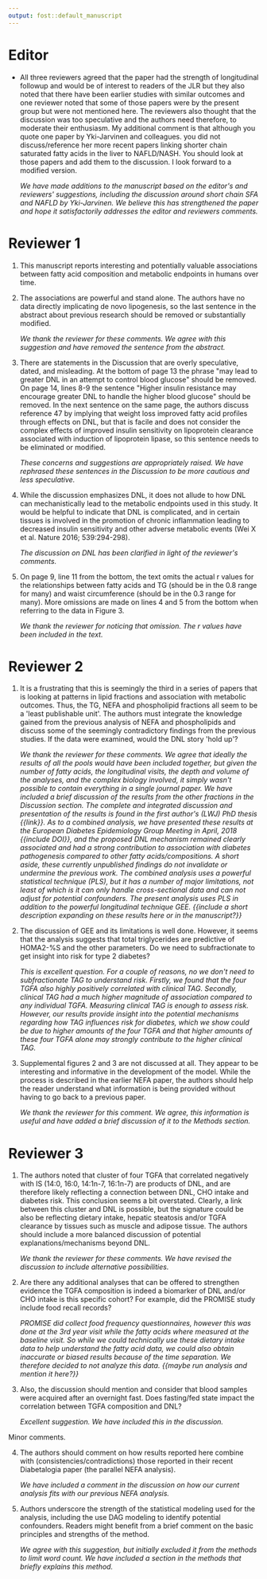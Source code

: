 ```yaml
---
output: fost::default_manuscript
---
```


<!-- add manuscript number to cover letter -->

<!--
The editorial staff will be in touch shortly to suggest revisions to your title
and abstract for you to consider. Please wait to hear from them before
submitting your revised manuscript. 
-->

# Editor 

- All three reviewers agreed that the paper had the strength of longitudinal
followup and would be of interest to readers of the JLR but they also noted
that there have been earlier studies with similar outcomes and one reviewer
noted that some of those papers were by the present group but were not
mentioned here. The reviewers also thought that the discussion was too
speculative and the authors need therefore, to moderate their enthusiasm. My
additional comment is that although you quote one paper by Yki-Jarvinen and
colleagues. you did not discuss/reference her more recent papers linking
shorter chain saturated fatty acids in the liver to NAFLD/NASH. You should look
at those papers and add them to the discussion. I look forward to a modified
version.

    *We have made additions to the manuscript based on the editor's and reviewers'
    suggestions, including the discussion around short chain SFA and NAFLD by
    Yki-Jarvinen. We believe this has strengthened the paper and hope it
    satisfactorily addresses the editor and reviewers comments.*

# Reviewer 1

1. This manuscript reports interesting and potentially valuable associations
between fatty acid composition and metabolic endpoints in humans over time.

2. The associations are powerful and stand alone. The authors have no data
directly implicating de novo lipogenesis, so the last sentence in the abstract
about previous research should be removed or substantially modified.

    *We thank the reviewer for these comments. We agree with this suggestion and
    have removed the sentence from the abstract.*

3. There are statements in the Discussion that are overly speculative, dated,
and misleading. At the bottom of page 13 the phrase "may lead to greater DNL in
an attempt to control blood glucose" should be removed. On page 14, lines 8-9
the sentence "Higher insulin resistance may encourage greater DNL to handle the
higher blood glucose" should be removed. In the next sentence on the same page,
the authors discuss reference 47 by implying that weight loss improved fatty
acid profiles through effects on DNL, but that is facile and does not consider
the complex effects of improved insulin sensitivity on lipoprotein clearance
associated with induction of lipoprotein lipase, so this sentence needs to be
eliminated or modified.

    *These concerns and suggestions are appropriately raised. We have rephrased
    these sentences in the Discussion to be more cautious and less speculative.*

4. While the discussion emphasizes DNL, it does not allude to how DNL can
mechanistically lead to the metabolic endpoints used in this study. It would be
helpful to indicate that DNL is complicated, and in certain tissues is involved
in the promotion of chronic inflammation leading to decreased insulin
sensitivity and other adverse metabolic events (Wei X et al. Nature 2016;
539:294-298).

    *The discussion on DNL has been clarified in light of the reviewer's comments.*

5. On page 9, line 11 from the bottom, the text omits the actual r values for
the relationships between fatty acids and TG (should be in the 0.8 range for
many) and waist circumference (should be in the 0.3 range for many). More
omissions are made on lines 4 and 5 from the bottom when referring to the data
in Figure 3.

    *We thank the reviewer for noticing that omission. The r values have been
    included in the text.*

# Reviewer 2

1.	It is a frustrating that this is seemingly the third in a series of papers
that is looking at patterns in lipid fractions and association with metabolic
outcomes. Thus, the TG, NEFA and phospholipid fractions all seem to be a 'least
publishable unit'. The authors must integrate the knowledge gained from the
previous analysis of NEFA and phospholipids and discuss some of the seemingly
contradictory findings from the previous studies. If the data were examined,
would the DNL story 'hold up'?

    *We thank the reviewer for these comments. We agree that ideally the results
    of all the pools would have been included together, but given the number of
    fatty acids, the longitudinal visits, the depth and volume of the analyses,
    and the complex biology involved, it simply wasn't possible to contain
    everything in a single journal paper. We have included a brief discussion of
    the results from the other fractions in the Discussion section. The 
    complete and integrated discussion and presentation of the results is found
    in the first author's (LWJ) PhD thesis {{link}}. As to a combined analysis,
    we have presented these results at the European Diabetes Epidemiology Group
    Meeting in April, 2018 {{include DOI}}, and the proposed DNL mechanism
    remained clearly associated and had a strong contribution to association
    with diabetes pathogenesis compared to other fatty acids/compositions.
    A short aside, these currently unpublished findings do not invalidate or 
    undermine the previous work. The combined analysis uses a powerful
    statistical technique (PLS), but it has a number of major limitations,
    not least of which is it can only handle cross-sectional data and can not
    adjust for potential confounders. The present analysis uses PLS in addition
    to the powerful longitudinal technique GEE. {{include a short 
    description expanding on these results here or in the manuscript?}}*

2.	The discussion of GEE and its limitations is well done. However, it seems
that the analysis suggests that total triglycerides are predictive of HOMA2-%S
and the other parameters. Do we need to subfractionate to get insight into risk
for type 2 diabetes?

    *This is excellent question. For a couple of reasons, no we don't need to 
    subfractionate TAG to understand risk. Firstly, we found that the four TGFA
    also highly positively correlated with clinical TAG. Secondly, clinical TAG
    had a much higher magnitude of association compared to any individual
    TGFA. Measuring clinical TAG is enough to assess risk. However, our results
    provide insight into the potential mechanisms regarding how TAG influences risk
    for diabetes, which we show could be due to higher amounts of the four TGFA
    and that higher amounts of these four TGFA alone may strongly contribute to
    the higher clinical TAG.*

3.	Supplemental figures 2 and 3 are not discussed at all. They appear to be
interesting and informative in the development of the model. While the process
is described in the earlier NEFA paper, the authors should help the reader
understand what information is being provided without having to go back to a
previous paper.

    *We thank the reviewer for this comment. We agree, this information is useful
    and have added a brief discussion of it to the Methods section.*

# Reviewer 3

1. The authors noted that cluster of four TGFA that correlated negatively with
IS (14:0, 16:0, 14:1n-7, 16:1n-7) are products of DNL, and are therefore likely
reflecting a connection between DNL, CHO intake and diabetes risk. This
conclusion seems a bit overstated. Clearly, a link between this cluster and DNL
is possible, but the signature could be also be reflecting dietary intake,
hepatic steatosis and/or TGFA clearance by tissues such as muscle and adipose
tissue. The authors should include a more balanced discussion of potential
explanations/mechanisms beyond DNL.

    *We thank the reviewer for these comments. We have revised the discussion to 
    include alternative possibilities.*

2. Are there any additional analyses that can be offered to strengthen evidence
the TGFA composition is indeed a biomarker of DNL and/or CHO intake is this
specific cohort? For example, did the PROMISE study include food recall
records?

    *PROMISE did collect food frequency questionnaires, however this was done at
    the 3rd year visit while the fatty acids where measured at the baseline visit.
    So while we could technically use these dietary intake data to help understand the fatty acid data,
    we could also obtain inaccurate or biased results because of the time separation.
    We therefore decided to not analyze this data. {{maybe run analysis and mention it
    here?}}*

3. Also, the discussion should mention and consider that blood samples were
acquired after an overnight fast. Does fasting/fed state impact the correlation
between TGFA composition and DNL?

    *Excellent suggestion. We have included this in the discussion.*

Minor comments.

4. The authors should comment on how results reported here combine with
(consistencies/contradictions) those reported in their recent Diabetalogia paper
(the parallel NEFA analysis).

    *We have included a comment in the discussion on how our current analysis
    fits with our previous NEFA analysis.*

5. Authors underscore the strength of the statistical modeling used for the
analysis, including the use DAG modeling to identify potential confounders.
Readers might benefit from a brief comment on the basic principles and strengths
of the method.

    *We agree with this suggestion, but initially excluded it from the methods to
    limit word count. We have included a section in the methods that briefly 
    explains this method.*
